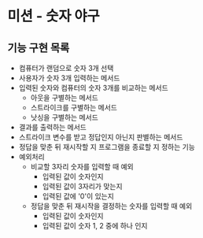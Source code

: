 # 미션 - 숫자 야구

## 기능 구현 목록
- 컴퓨터가 랜덤으로 숫자 3개 선택
- 사용자가 숫자 3개 입력하는 메서드
- 입력된 숫자와 컴퓨터의 숫자 3개를 비교하는 메서드
  - 아웃을 구별하는 메서드
  - 스트라이크를 구별하는 메서드
  - 낫싱을 구별하는 메서드
- 결과를 출력하는 메서드
- 스트라이크 변수를 받고 정답인지 아닌지 판별하는 메서드
- 정답을 맞춘 뒤 재시작할 지 프로그램을 종료할 지 정하는 기능
- 예외처리
  - 비교할 3자리 숫자를 입력할 때 예외
    - 입력된 값이 숫자인지
    - 입력된 값이 3자리가 맞는지
    - 입력된 값에 '0'이 있는지
  - 정답을 맞춘 뒤 재시작을 결정하는 숫자를 입력할 때 예외
    - 입력된 값이 숫자인지
    - 입력된 값이 숫자 1, 2 중에 하나 인지
    